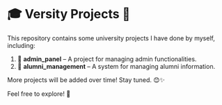 # 🎓 Versity Projects 🚀

This repository contains some university projects I have done by myself, including:  

1. 📌 **admin_panel** – A project for managing admin functionalities.  
2. 📌 **alumni_management** – A system for managing alumni information.  

More projects will be added over time! Stay tuned. 😊✨  

Feel free to explore! 🎉  
